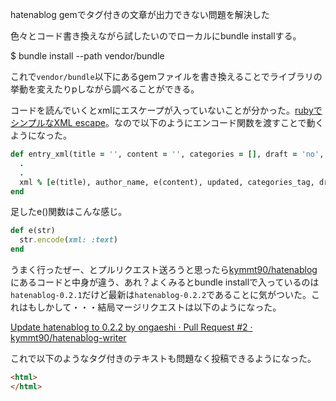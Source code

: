 hatenablog gemでタグ付きの文章が出力できない問題を解決した
<!-- 10328749687177249099 -->
色々とコード書き換えながら試したいのでローカルにbundle installする。

   $ bundle install --path vendor/bundle

これで`vendor/bundle`以下にあるgemファイルを書き換えることでライブラリの挙動を変えたりpしながら調べることができる。

コードを読んでいくとxmlにエスケープが入っていないことが分かった。[rubyでシンプルなXML escape](http://techracho.bpsinc.jp/baba/2013_04_18/8101)。なので以下のようにエンコード関数を渡すことで動くようになった。

```ruby
def entry_xml(title = '', content = '', categories = [], draft = 'no', updated = '', author_name = @user_id)
  .
  .
  xml % [e(title), author_name, e(content), updated, categories_tag, draft]
end
```

足したe()関数はこんな感じ。

```ruby
def e(str)
  str.encode(xml: :text)
end
```

うまく行ったぜー、とプルリクエスト送ろうと思ったら[kymmt90/hatenablog](https://github.com/kymmt90/hatenablog)にあるコードと中身が違う、あれ？よくみるとbundle installで入っているのは`hatenablog-0.2.1`だけど最新は`hatenablog-0.2.2`であることに気がついた。これはもしかして・・・結局マージリクエストは以下のようになった。

[Update hatenablog to 0.2.2 by ongaeshi · Pull Request #2 · kymmt90/hatenablog-writer](https://github.com/kymmt90/hatenablog-writer/pull/2)

これで以下のようなタグ付きのテキストも問題なく投稿できるようになった。

```html
<html>
</html>
```
